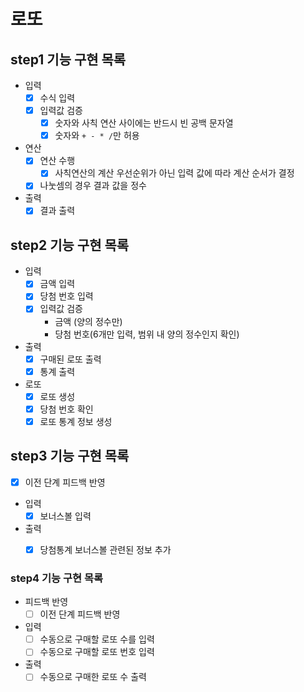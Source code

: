 # 로또
## step1 기능 구현 목록
* 입력
  * [X] 수식 입력
  * [X] 입력값 검증
    * [X] 숫자와 사칙 연산 사이에는 반드시 빈 공백 문자열
    * [X] 숫자와 `+ - * /`만 허용
* 연산
  * [X] 연산 수행 
    * [X] 사칙연산의 계산 우선순위가 아닌 입력 값에 따라 계산 순서가 결정
  * [X] 나눗셈의 경우 결과 값을 정수
* 출력
  * [X] 결과 출력 

## step2 기능 구현 목록
* 입력
  * [X] 금액 입력
  * [X] 당첨 번호 입력
  * [X] 입력값 검증
    * 금액 (양의 정수만)
    * 당첨 번호(6개만 입력, 범위 내 양의 정수인지 확인)
* 출력
  * [X] 구매된 로또 출력
  * [X] 통계 출력
* 로또
  * [X] 로또 생성
  * [X] 당첨 번호 확인
  * [X] 로또 통계 정보 생성

## step3 기능 구현 목록
* [X] 이전 단계 피드백 반영
* 입력
  * [X] 보너스볼 입력
* 출력
  * [X] 당첨통계 보너스볼 관련된 정보 추가


### step4 기능 구현 목록
* 피드백 반영
  * [ ] 이전 단계 피드백 반영
* 입력
  * [ ] 수동으로 구매할 로또 수를 입력
  * [ ] 수동으로 구매할 로또 번호 입력
* 출력
  * [ ] 수동으로 구매한 로또 수 출력